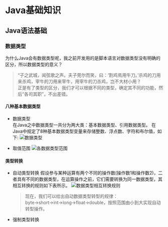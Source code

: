 # Java基础知识

## Java语法基础

### 数据类型

  为什么Java会有数据类型呢，我之前开发用的是脚本语言对数据类型没有明确的区分，所以数据类型的意义？  
>  “子之武城，闻弦歌之声。夫子莞尔而笑，曰：‘割鸡焉用牛刀。’杀鸡的刀用来杀鸡，宰牛的刀用来宰牛，用宰牛的刀杀鸡，岂不大材小用？  
>  正是有了类型的区分，我们才可以根据不同的类型，确定其不同的功能，然后“各司其职”，不出差错。

#### 八种基本数据类型

* 数据类型  
在Java之中数据类型一共分为两大类：基本数据类型、引用数据类型。
在Java中规定了8种基本数据类型变量来存储整数、浮点数、字符和布尔值，如下:
![数据类型](http://graph.guoyw.com/Java_notes/JavaSE/%E6%95%B0%E6%8D%AE%E7%B1%BB%E5%9E%8B.png)

* 取值范围
![各数据类型范围](http://graph.guoyw.com/Java_notes/JavaSE/%E5%8F%96%E5%80%BC%E8%8C%83%E5%9B%B4.png)

#### 类型转换

* 自动类型转换
  假设参与某种运算有两个不同的操作数(操作数1和操作数2)，二者具有不同的数据类型，在运算操作之前，它们需要转换为同一数据类型，其相互转换的规则如下表所示。
  ![数据类型相互转换规则](http://graph.guoyw.com/Java_notes/JavaSE/%E6%95%B0%E6%8D%AE%E7%B1%BB%E5%9E%8B%E8%87%AA%E5%8A%A8%E8%BD%AC%E6%8D%A2.png)
  >现在，我们可以给出自动数据类型转型的规律：byte→short→int→long→float→double，按照范围由小到大实现自动转型操作。
  
* 强制类型转换
  
